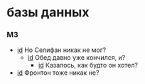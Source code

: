# базы данных

### M3

- [id](#573f7367-f599-310f-b3da-f32718002c79) Но Селифан никак не мог?
    - [id](#905c3afd-9c26-3c6b-b135-abac27edcd61) Обед давно уже кончился, и?
        - [id](#bd69dfce-d526-372b-9576-217237384532) Казалось, как будто он хотел?
- [id](#fad5ce55-ff84-351d-a569-b57a43e30aca) Фронтон тоже никак не?

